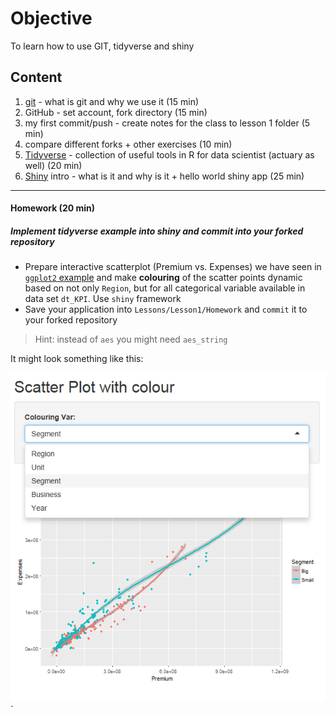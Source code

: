 # Objective
To learn how to use GIT, tidyverse and shiny

## Content

1) [git](Support/About_GIT.md) - what is git and why we use it (15 min)
2) GitHub - set account, fork directory (15 min)
3) my first commit/push - create notes for the class to lesson 1 folder (5 min)
4) compare different forks + other exercises (10 min)
5) [Tidyverse](Support/About_tidyverse.md) - collection of useful tools in R for data scientist (actuary as well) (20 min)
6) [Shiny](Support/About_shiny.md) intro - what is it and why is it + hello world shiny app (25 min)

----------------------------------------------

#### Homework (20 min)
##### Implement tidyverse example into shiny and commit into your forked repository

* Prepare interactive scatterplot (Premium vs. Expenses) we have seen in [`ggplot2` example](Support/About_tidyverse_files/figure-markdown_github-ascii_identifiers/unnamed-chunk-13-1.png) and make __colouring__ of the scatter points dynamic based on not only `Region`, but for all categorical variable available in data set `dt_KPI`. Use `shiny` framework
* Save your application into `Lessons/Lesson1/Homework` and `commit` it to your forked repository

> Hint: instead of `aes` you might need `aes_string` 

It might look something like this:

![](Support/About_shiny_files/Lesson1_Homework.png)`
